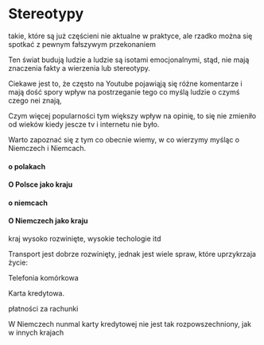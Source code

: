 # Stereotypy
takie, które są już częścieni nie aktualne w praktyce, ale rzadko można się spotkać z pewnym fałszywym przekonaniem

Ten świat budują ludzie a ludzie są isotami 
emocjonalnymi, stąd, nie mają znaczenia fakty
 a wierzenia lub stereotypy.
 
 
 Ciekawe jest to, że często na Youtube pojawiąją się różne komentarze
 i mają dość spory wpływ na postrzeganie tego co myślą ludzie o czymś czego nei znają,
 
 
 Czym więcej popularności tym większy wpływ na opinię, to się nie zmieniło od wieków
 kiedy jescze tv i internetu nie było.
 
 Warto zapoznać się z tym co obecnie wiemy, w co wierzymy myśląc o Niemczech i Niemcach.
 
  
#### o polakach


#### O Polsce jako kraju

#### o niemcach


#### O Niemczech jako kraju


kraj wysoko rozwinięte, wysokie techologie itd


Transport jest dobrze rozwinięty, jednak jest wiele spraw, które uprzykrzaja życie:

Telefonia komórkowa


Karta kredytowa.

płatności za rachunki


W Niemczech nunmal karty kredytowej nie jest tak rozpowszechniony, jak w innych krajach
